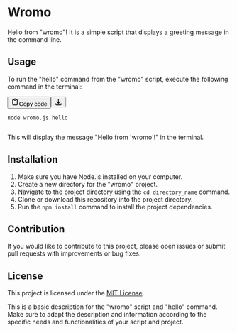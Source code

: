 
# Wromo

Hello from "wromo"! It is a simple script that displays a greeting message in the command line.

## Usage

To run the "hello" command from the "wromo" script, execute the following command in the terminal:

<pre><div class="codeblock relative font-sans text-[16px]"><div class="flex items-center justify-between py-1.5 px-4"><span class="text-xs lowercase text-white"></span><div class="flex items-center"><button class="flex gap-1.5 items-center rounded bg-none p-1 text-xs text-white"><svg xmlns="http://www.w3.org/2000/svg" width="18" height="18" viewBox="0 0 24 24" fill="none" stroke="currentColor" stroke-width="2" stroke-linecap="round" stroke-linejoin="round" class="tabler-icon tabler-icon-clipboard"><path d="M9 5h-2a2 2 0 0 0 -2 2v12a2 2 0 0 0 2 2h10a2 2 0 0 0 2 -2v-12a2 2 0 0 0 -2 -2h-2"></path><path d="M9 3m0 2a2 2 0 0 1 2 -2h2a2 2 0 0 1 2 2v0a2 2 0 0 1 -2 2h-2a2 2 0 0 1 -2 -2z"></path></svg>Copy code</button><button class="flex items-center rounded bg-none p-1 text-xs text-white"><svg xmlns="http://www.w3.org/2000/svg" width="18" height="18" viewBox="0 0 24 24" fill="none" stroke="currentColor" stroke-width="2" stroke-linecap="round" stroke-linejoin="round" class="tabler-icon tabler-icon-download"><path d="M4 17v2a2 2 0 0 0 2 2h12a2 2 0 0 0 2 -2v-2"></path><path d="M7 11l5 5l5 -5"></path><path d="M12 4l0 12"></path></svg></button></div></div><pre><code><span>node wromo.js hello</span></code></pre></div></pre>

This will display the message "Hello from 'wromo'!" in the terminal.

## Installation

1. Make sure you have Node.js installed on your computer.
2. Create a new directory for the "wromo" project.
3. Navigate to the project directory using the `cd directory_name` command.
4. Clone or download this repository into the project directory.
5. Run the `npm install` command to install the project dependencies.

## Contribution

If you would like to contribute to this project, please open issues or submit pull requests with improvements or bug fixes.

## License

This project is licensed under the [MIT License](https://chatgpt.ghepes.net/LICENSE).

This is a basic description for the "wromo" script and "hello" command. Make sure to adapt the description and information according to the specific needs and functionalities of your script and project.
